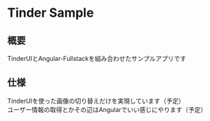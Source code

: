 # Tinder Sample  

## 概要  
TinderUIとAngular-Fullstackを組み合わせたサンプルアプリです  

## 仕様  
TinderUIを使った画像の切り替えだけを実現しています（予定）  
ユーザー情報の取得とかその辺はAngularでいい感じにやります（予定）
